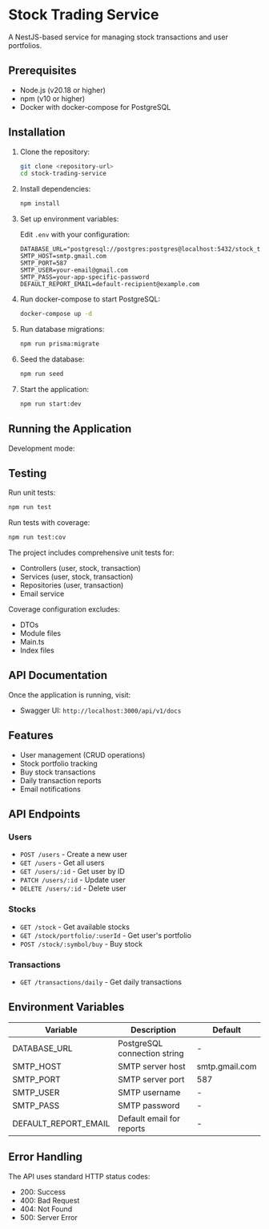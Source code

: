 # Stock Trading Service

A NestJS-based service for managing stock transactions and user portfolios.

## Prerequisites

- Node.js (v20.18 or higher)
- npm (v10 or higher)
- Docker with docker-compose for PostgreSQL

## Installation

1. Clone the repository:

   ```bash
   git clone <repository-url>
   cd stock-trading-service
   ```

2. Install dependencies:

   ```bash
   npm install
   ```

3. Set up environment variables:

   Edit `.env` with your configuration:

   ```
   DATABASE_URL="postgresql://postgres:postgres@localhost:5432/stock_trading_db"
   SMTP_HOST=smtp.gmail.com
   SMTP_PORT=587
   SMTP_USER=your-email@gmail.com
   SMTP_PASS=your-app-specific-password
   DEFAULT_REPORT_EMAIL=default-recipient@example.com
   ```

4. Run docker-compose to start PostgreSQL:

   ```bash
   docker-compose up -d
   ```

5. Run database migrations:

   ```bash
   npm run prisma:migrate
   ```

6. Seed the database:

   ```bash
   npm run seed
   ```

7. Start the application:

   ```bash
   npm run start:dev
   ```

## Running the Application

Development mode:

## Testing

Run unit tests:

```bash
npm run test
```

Run tests with coverage:

```bash
npm run test:cov
```

The project includes comprehensive unit tests for:

- Controllers (user, stock, transaction)
- Services (user, stock, transaction)
- Repositories (user, transaction)
- Email service

Coverage configuration excludes:

- DTOs
- Module files
- Main.ts
- Index files

## API Documentation

Once the application is running, visit:

- Swagger UI: `http://localhost:3000/api/v1/docs`

## Features

- User management (CRUD operations)
- Stock portfolio tracking
- Buy stock transactions
- Daily transaction reports
- Email notifications

## API Endpoints

### Users

- `POST /users` - Create a new user
- `GET /users` - Get all users
- `GET /users/:id` - Get user by ID
- `PATCH /users/:id` - Update user
- `DELETE /users/:id` - Delete user

### Stocks

- `GET /stock` - Get available stocks
- `GET /stock/portfolio/:userId` - Get user's portfolio
- `POST /stock/:symbol/buy` - Buy stock

### Transactions

- `GET /transactions/daily` - Get daily transactions

## Environment Variables

| Variable             | Description                  | Default        |
| -------------------- | ---------------------------- | -------------- |
| DATABASE_URL         | PostgreSQL connection string | -              |
| SMTP_HOST            | SMTP server host             | smtp.gmail.com |
| SMTP_PORT            | SMTP server port             | 587            |
| SMTP_USER            | SMTP username                | -              |
| SMTP_PASS            | SMTP password                | -              |
| DEFAULT_REPORT_EMAIL | Default email for reports    | -              |

## Error Handling

The API uses standard HTTP status codes:

- 200: Success
- 400: Bad Request
- 404: Not Found
- 500: Server Error

